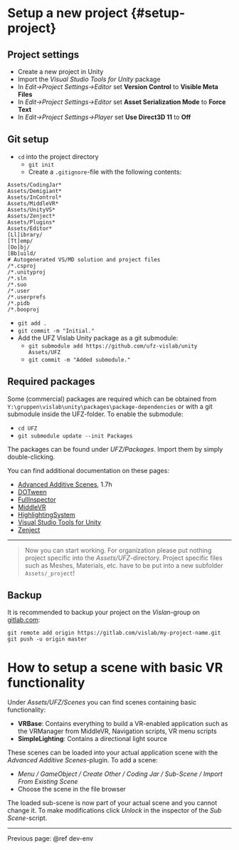 # Setup a new project {#setup-project}

## Project settings

- Create a new project in Unity
- Import the *Visual Studio Tools for Unity* package
- In *Edit->Project Settings->Editor* set **Version Control** to **Visible Meta Files**
- In *Edit->Project Settings->Editor* set **Asset Serialization Mode** to **Force Text**
- In *Edit->Project Settings->Player* set **Use Direct3D 11** to **Off**

## Git setup

- `cd` into the project directory
    - `git init`
    - Create a `.gitignore`-file with the following contents:
~~~{.sh}
Assets/CodingJar*
Assets/Demigiant*
Assets/InControl*
Assets/MiddleVR*
Assets/UnityVS*
Assets/Zenject*
Assets/Plugins*
Assets/Editor*
[Ll]ibrary/
[Tt]emp/
[Oo]bj/
[Bb]uild/
# Autogenerated VS/MD solution and project files
/*.csproj
/*.unityproj
/*.sln
/*.suo
/*.user
/*.userprefs
/*.pidb
/*.booproj
~~~

- `git add .`
- `git commit -m "Initial."`
- Add the UFZ Vislab Unity package as a git submodule:
    - `git submodule add https://github.com/ufz-vislab/unity Assets/UFZ`
    - `git commit -m "Added submodule."`


## Required packages

Some (commercial) packages are required which can be obtained from `Y:\gruppen\vislab\unity\packages\package-dependencies` or with a git submodule inside the UFZ-folder. To enable the submodule:

- `cd UFZ`
- `git submodule update --init Packages`

The packages can be found under *UFZ/Packages*. Import them by simply double-clicking.

You can find additional documentation on these pages:

- [Advanced Additive Scenes](http://forum.unity3d.com/threads/advanced-additive-scenes.247092/), 1.7h
- [DOTween]()
- [FullInspector](http://jacobdufault.github.io/fullinspector/guide/)
- [MiddleVR](http://www.middlevr.com/doc/1.6/)
- [HighlightingSystem](http://deepdreamgames.com/highlighting-system/)
- [Visual Studio Tools for Unity](http://unityvs.com/documentation/)
- [Zenject](https://github.com/modesttree/Zenject)

--------

> Now you can start working. For organization please put nothing project specific into the *Assets/UFZ*-directory. Project specific files such as Meshes, Materials, etc. have to be put into a new subfolder `Assets/_project`!

## Backup

It is recommended to backup your project on the *Vislan*-group on [gitlab.com](https://gitlab.com/groups/vislab):

~~~{.sh}
git remote add origin https://gitlab.com/vislab/my-project-name.git
git push -u origin master
~~~

# How to setup a scene with basic VR functionality

Under *Assets/UFZ/Scenes* you can find scenes containing basic functionality:

- **VRBase**: Contains everything to build a VR-enabled application such as the VRManager from MiddleVR, Navigation scripts, VR menu scripts
- **SimpleLighting**: Contains a directional light source

These scenes can be loaded into your actual application scene with the *Advanced Additive Scenes*-plugin. To add a scene:

- *Menu / GameObject / Create Other / Coding Jar / Sub-Scene / Import From Existing Scene*
- Choose the scene in the file browser

The loaded sub-scene is now part of your actual scene and you cannot change it. To make modifications click *Unlock* in the inspector of the *Sub Scene*-script.

----
Previous page: @ref dev-env
